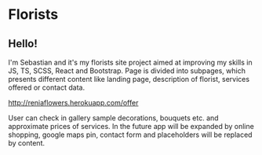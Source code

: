 # Florists

## Hello!

I'm Sebastian and it's my florists site project aimed at improving my skills in JS, TS, SCSS, React and Bootstrap. 
Page is divided into subpages, which presents different content like landing page, description of florist, services offered or contact data. 

http://reniaflowers.herokuapp.com/offer

User can check in gallery sample decorations, bouquets etc. and approximate prices of services.
In the future app will be expanded by online shopping, google maps pin, contact form and placeholders will be replaced by content.
